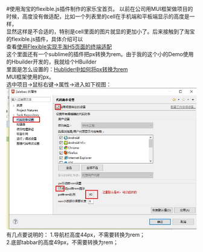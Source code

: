 #使用淘宝的flexible.js插件制作的家乐宝首页。
以前在公司用MUI框架做项目的时候，高度没有做适配，比如一个列表里的cell在手机端和平板端显示的高度是一样，<br />
显然这样是不合适的，特别是cell里面的图片就显的更加小了。后来接触到了淘宝的flexible.js插件，具体介绍可以<br />
查看[使用Flexible实现手淘H5页面的终端适配](https://github.com/amfe/article/issues/17)<br />
这个里面还有一个sublime的插件把px转换为rem。由于我的这个小的Demo使用的Hbuilder开发的，我就给个HBuilder<br />
里面是怎么设置的：[Hublider中如何将px转换为rem](http://ask.dcloud.net.cn/article/1013)<br />
MUI框架使用的px。<br />
选中项目->鼠标右键->属性->进入如下视图：<br />
![设置图](https://github.com/zhuming3834/jialebao/blob/master/images/5.jpg)
<br />
有几点要说明的：
1.导航栏高度44px，不需要转换为rem；<br />
2.底部tabbar的高度49px，不需要转换为rem；<br />


